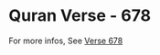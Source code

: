# Quran Verse - 678 

For more infos, See [Verse 678](https://www.quranbookk.com/quran/search?q=678)